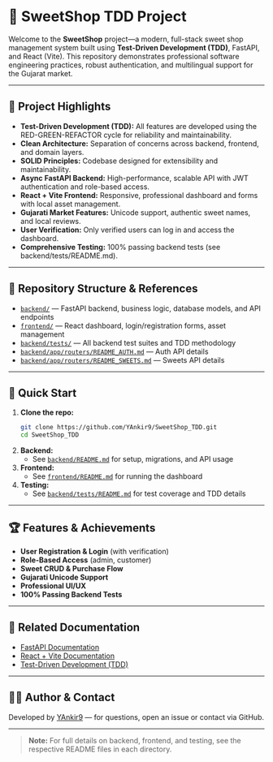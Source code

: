 # 🍬 SweetShop TDD Project

Welcome to the **SweetShop** project—a modern, full-stack sweet shop management system built using **Test-Driven Development (TDD)**, FastAPI, and React (Vite). This repository demonstrates professional software engineering practices, robust authentication, and multilingual support for the Gujarat market.

---

## 🚀 Project Highlights

- **Test-Driven Development (TDD):** All features are developed using the RED-GREEN-REFACTOR cycle for reliability and maintainability.
- **Clean Architecture:** Separation of concerns across backend, frontend, and domain layers.
- **SOLID Principles:** Codebase designed for extensibility and maintainability.
- **Async FastAPI Backend:** High-performance, scalable API with JWT authentication and role-based access.
- **React + Vite Frontend:** Responsive, professional dashboard and forms with local asset management.
- **Gujarati Market Features:** Unicode support, authentic sweet names, and local reviews.
- **User Verification:** Only verified users can log in and access the dashboard.
- **Comprehensive Testing:** 100% passing backend tests (see backend/tests/README.md).

---

## 📂 Repository Structure & References

- [`backend/`](./backend/README.md) — FastAPI backend, business logic, database models, and API endpoints
- [`frontend/`](./frontend/README.md) — React dashboard, login/registration forms, asset management
- [`backend/tests/`](./backend/tests/README.md) — All backend test suites and TDD methodology
- [`backend/app/routers/README_AUTH.md`](./backend/app/routers/README_AUTH.md) — Auth API details
- [`backend/app/routers/README_SWEETS.md`](./backend/app/routers/README_SWEETS.md) — Sweets API details

---

## 📝 Quick Start

1. **Clone the repo:**
   ```bash
   git clone https://github.com/YAnkir9/SweetShop_TDD.git
   cd SweetShop_TDD
   ```
2. **Backend:**
   - See [`backend/README.md`](./backend/README.md) for setup, migrations, and API usage
3. **Frontend:**
   - See [`frontend/README.md`](./frontend/README.md) for running the dashboard
4. **Testing:**
   - See [`backend/tests/README.md`](./backend/tests/README.md) for test coverage and TDD details

---

## 🏆 Features & Achievements

- **User Registration & Login** (with verification)
- **Role-Based Access** (admin, customer)
- **Sweet CRUD & Purchase Flow**
- **Gujarati Unicode Support**
- **Professional UI/UX**
- **100% Passing Backend Tests**

---

## 🔗 Related Documentation

- [FastAPI Documentation](https://fastapi.tiangolo.com/)
- [React + Vite Documentation](https://vitejs.dev/guide/)
- [Test-Driven Development (TDD)](https://en.wikipedia.org/wiki/Test-driven_development)

---

## 👨‍💻 Author & Contact

Developed by [YAnkir9](https://github.com/YAnkir9) — for questions, open an issue or contact via GitHub.

---

> **Note:** For full details on backend, frontend, and testing, see the respective README files in each directory.

